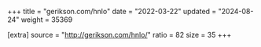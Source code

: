 +++
title = "gerikson.com/hnlo"
date = "2022-03-22"
updated = "2024-08-24"
weight = 35369

[extra]
source = "http://gerikson.com/hnlo/"
ratio = 82
size = 35
+++
